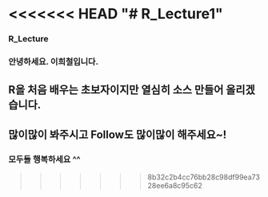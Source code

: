 <<<<<<< HEAD
"# R_Lecture1" 
=======
### R_Lecture
### 안녕하세요. 이희철입니다.

## R을 처음 배우는 초보자이지만 열심히 소스 만들어 올리겠습니다.
## 많이많이 봐주시고 Follow도 많이많이 해주세요~!

### 모두들 행복하세요 ^^

>>>>>>> 8b32c2b4cc76bb28c98df99ea7328ee6a8c95c62
